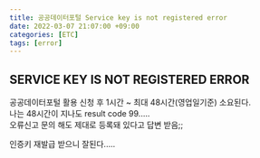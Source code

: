 ```yaml
---
title: 공공데이터포털 Service key is not registered error
date: 2022-03-07 21:07:00 +09:00
categories: [ETC]
tags: [error]
---
```


## SERVICE KEY IS NOT REGISTERED ERROR

공공데이터포털 활용 신청 후 1시간 ~ 최대 48시간(영업일기준) 소요된다.   
나는 48시간이 지나도 result code 99.....   
오류신고 문의 해도 제대로 등록돼 있다고 답변 받음;;   

인증키 재발급 받으니 잘된다.....








